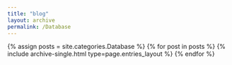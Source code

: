 ```yaml
---
title: "blog"
layout: archive
permalink: /Database
---
```



{% assign posts = site.categories.Database %}
{% for post in posts %} {% include archive-single.html type=page.entries_layout %} {% endfor %}
